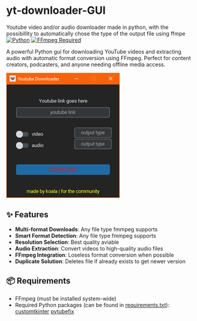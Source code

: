 # yt-downloader-GUI
Youtube video and/or audio downloader made in python, with the possibillity to automatically chose the type of the output file using ffmpe
[![Python](https://img.shields.io/badge/Python-3776AB?logo=python&logoColor=fff)](https://python.org)
[![FFmpeg Required](https://img.shields.io/badge/FFmpeg-Required-orange.svg)](https://ffmpeg.org)

A powerful Python gui for downloading YouTube videos and extracting audio with automatic format conversion using FFmpeg. Perfect for content creators, podcasters, and anyone needing offline media access.

![Demo](https://github.com/Koala-cod/yt-downloader-GUI/blob/main/preview.png)

## ✨ Features

- **Multi-format Downloads**: Any file type fmmpeg supports
- **Smart Format Detection**: Any file type fmmpeg supports
- **Resolution Selection**: Best quality aviable
- **Audio Extraction**: Convert videos to high-quality audio files
- **FFmpeg Integration**: Loseless format conversion when possible
- **Duplicate Solution**: Deletes file if already exists to get newer version

## 📦 Requirements

- FFmpeg (must be installed system-wide)
- Required Python packages (can be found in [requirements.txt](https://github.com/Koala-cod/yt-downloader-GUI/blob/main/requirements.txt)):
    [customtkinter](https://customtkinter.tomschimansky.com/)
    [pytubefix](https://pypi.org/project/pytubefix/)
